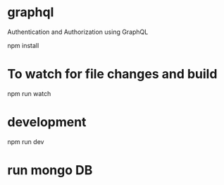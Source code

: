 # graphql
Authentication and Authorization using GraphQL

npm install

# To watch for file changes and build

npm run watch

# development
 npm run dev
 
# run mongo DB
